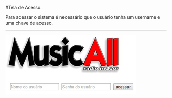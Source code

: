#Tela de Acesso.

Para acessar o sistema é necessário que o usuário tenha um username e uma chave de acesso.

-------

![Alt pagina de acesso](imagem/le_tela-acesso.jpg)